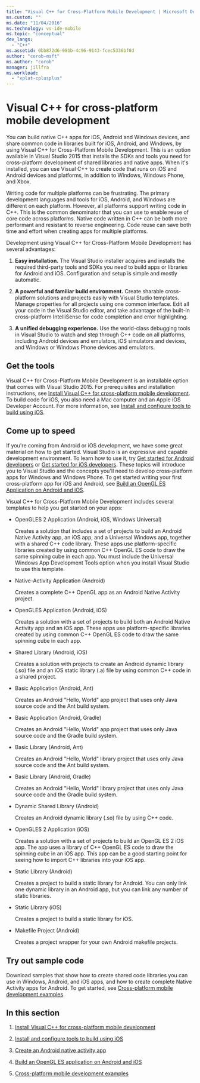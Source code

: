 ```yaml
---
title: "Visual C++ for Cross-Platform Mobile Development | Microsoft Docs"
ms.custom: ""
ms.date: "11/04/2016"
ms.technology: vs-ide-mobile
ms.topic: "conceptual"
dev_langs:
  - "C++"
ms.assetid: 0bb872d6-981b-4c96-9143-fcec5336bf0d
author: "corob-msft"
ms.author: "corob"
manager: jillfra
ms.workload:
  - "xplat-cplusplus"
---
```

# Visual C++ for cross-platform mobile development
You can build native C++ apps for iOS, Android and Windows devices, and share common code in libraries built for iOS, Android, and Windows, by using Visual C++ for Cross-Platform Mobile Development. This is an option available in Visual Studio 2015 that installs the SDKs and tools you need for cross-platform development of shared libraries and native apps. When it's installed, you can use Visual C++ to create code that runs on iOS and Android devices and platforms, in addition to Windows, Windows Phone, and Xbox.

 Writing code for multiple platforms can be frustrating. The primary development languages and tools for iOS, Android, and Windows are different on each platform. However, all platforms support writing code in C++. This is the common denominator that you can use to enable reuse of core code across platforms. Native code written in C++ can be both more performant and resistant to reverse engineering. Code reuse can save both time and effort when creating apps for multiple platforms.

 Development using Visual C++ for Cross-Platform Mobile Development has several advantages:

1.  **Easy installation.** The Visual Studio installer acquires and installs the required third-party tools and SDKs you need to build apps or libraries for Android and iOS. Configuration and setup is simple and mostly automatic.

2.  **A powerful and familiar build environment.** Create sharable cross-platform solutions and projects easily with Visual Studio templates. Manage properties for all projects using one common interface. Edit all your code in the Visual Studio editor, and take advantage of the built-in cross-platform IntelliSense for code completion and error highlighting.

3.  **A unified debugging experience.** Use the world-class debugging tools in Visual Studio to watch and step through C++ code on all platforms, including Android devices and emulators, iOS simulators and devices, and Windows or Windows Phone devices and emulators.

## Get the tools
 Visual C++ for Cross-Platform Mobile Development is an installable option that comes with Visual Studio 2015. For prerequisites and installation instructions, see [Install Visual C++ for cross-platform mobile development](../cross-platform/install-visual-cpp-for-cross-platform-mobile-development.md). To build code for iOS, you also need a Mac computer and an Apple iOS Developer Account. For more information, see [Install and configure tools to build using iOS](../cross-platform/install-and-configure-tools-to-build-using-ios.md).

## Come up to speed
 If you're coming from Android or iOS development, we have some great material on how to get started. Visual Studio is an expressive and capable development environment. To learn how to use it, try [Get started for Android developers](/previous-versions/windows/apps/dn275875\(v=win.10\)) or [Get started for iOS developers](/previous-versions/windows/apps/jj657966\(v=win.10\)). These topics will introduce you to Visual Studio and the concepts you'll need to develop cross-platform apps for Windows and Windows Phone. To get started writing your first cross-platform app for iOS and Android, see [Build an OpenGL ES Application on Android and iOS](../cross-platform/build-an-opengl-es-application-on-android-and-ios.md).

 Visual C++ for Cross-Platform Mobile Development includes several templates to help you get started on your apps:

-   OpenGLES 2 Application (Android, iOS, Windows Universal)

     Creates a solution that includes a set of projects to build an Android Native Activity app, an iOS app, and a Universal Windows app, together with a shared C++ code library. These apps use platform-specific libraries created by using common C++ OpenGL ES code to draw the same spinning cube in each app. You must include the Universal Windows App Development Tools option when you install Visual Studio to use this template.

-   Native-Activity Application (Android)

     Creates a complete C++ OpenGL app as an Android Native Activity project.

-   OpenGLES Application (Android, iOS)

     Creates a solution with a set of projects to build both an Android Native Activity app and an iOS app. These apps use platform-specific libraries created by using common C++ OpenGL ES code to draw the same spinning cube in each app.

-   Shared Library (Android, iOS)

     Creates a solution with projects to create an Android dynamic library (.so) file and an iOS static library (.a) file by using common C++ code in a shared project.

-   Basic Application (Android, Ant)

     Creates an Android "Hello, World" app project that uses only Java source code and the Ant build system.

-   Basic Application (Android, Gradle)

     Creates an Android "Hello, World" app project that uses only Java source code and the Gradle build system.

-   Basic Library (Android, Ant)

     Creates an Android "Hello, World" library project that uses only Java source code and the Ant build system.

-   Basic Library (Android, Gradle)

     Creates an Android "Hello, World" library project that uses only Java source code and the Gradle build system.

-   Dynamic Shared Library (Android)

     Creates an Android dynamic library (.so) file by using C++ code.

-   OpenGLES 2 Application (iOS)

     Creates a solution with a set of projects to build an OpenGL ES 2 iOS app. The app uses a library of C++ OpenGL ES code to draw the spinning cube in an iOS app. This app can be a good starting point for seeing how to import C++ libraries into your iOS app.

-   Static Library (Android)

     Creates a project to build a static library for Android. You can only link one dynamic library in an Android app, but you can link any number of static libraries.

-   Static Library (iOS)

     Creates a project to build a static library for iOS.

-   Makefile Project (Android)

     Creates a project wrapper for your own Android makefile projects.

## Try out sample code
 Download samples that show how to create shared code libraries you can use in Windows, Android, and iOS apps, and how to create complete Native Activity apps for Android. To get started, see [Cross-platform mobile development examples](../cross-platform/cross-platform-mobile-development-examples.md).

## In this section

1.  [Install Visual C++ for cross-platform mobile development](../cross-platform/install-visual-cpp-for-cross-platform-mobile-development.md)

2.  [Install and configure tools to build using iOS](../cross-platform/install-and-configure-tools-to-build-using-ios.md)

3.  [Create an Android native activity app](../cross-platform/create-an-android-native-activity-app.md)

4.  [Build an OpenGL ES application on Android and iOS](../cross-platform/build-an-opengl-es-application-on-android-and-ios.md)

5.  [Cross-platform mobile development examples](../cross-platform/cross-platform-mobile-development-examples.md)